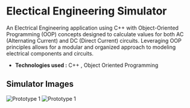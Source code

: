 # Electical Engineering Simulator 

An Electrical Engineering application using C++ with Object-Oriented Programming (OOP) concepts designed to calculate values for both AC (Alternating Current) and DC (Direct Current) circuits. Leveraging OOP principles
allows for a modular and organized approach to modeling electrical components and circuits.

- **Technologies used :** C++ , Object Oriented Programming

## Simulator Images 

![Prototype 1](https://github.com/Yashraj67/BEE/blob/main/bee1.png)
![Prototype 1](https://github.com/Yashraj67/BEE/blob/main/bee2.png)


